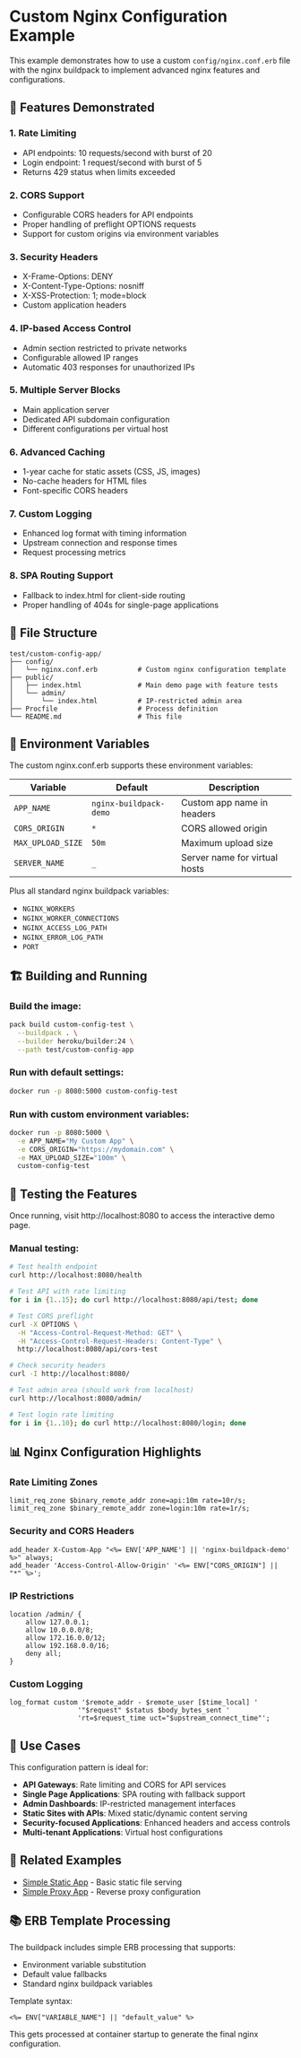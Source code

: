 # Custom Nginx Configuration Example

This example demonstrates how to use a custom `config/nginx.conf.erb` file with the nginx buildpack to implement advanced nginx features and configurations.

## 🚀 Features Demonstrated

### 1. **Rate Limiting**
- API endpoints: 10 requests/second with burst of 20
- Login endpoint: 1 request/second with burst of 5
- Returns 429 status when limits exceeded

### 2. **CORS Support**
- Configurable CORS headers for API endpoints
- Proper handling of preflight OPTIONS requests
- Support for custom origins via environment variables

### 3. **Security Headers**
- X-Frame-Options: DENY
- X-Content-Type-Options: nosniff
- X-XSS-Protection: 1; mode=block
- Custom application headers

### 4. **IP-based Access Control**
- Admin section restricted to private networks
- Configurable allowed IP ranges
- Automatic 403 responses for unauthorized IPs

### 5. **Multiple Server Blocks**
- Main application server
- Dedicated API subdomain configuration
- Different configurations per virtual host

### 6. **Advanced Caching**
- 1-year cache for static assets (CSS, JS, images)
- No-cache headers for HTML files
- Font-specific CORS headers

### 7. **Custom Logging**
- Enhanced log format with timing information
- Upstream connection and response times
- Request processing metrics

### 8. **SPA Routing Support**
- Fallback to index.html for client-side routing
- Proper handling of 404s for single-page applications

## 📁 File Structure

```
test/custom-config-app/
├── config/
│   └── nginx.conf.erb          # Custom nginx configuration template
├── public/
│   ├── index.html              # Main demo page with feature tests
│   └── admin/
│       └── index.html          # IP-restricted admin area
├── Procfile                    # Process definition
└── README.md                   # This file
```

## 🔧 Environment Variables

The custom nginx.conf.erb supports these environment variables:

| Variable | Default | Description |
|----------|---------|-------------|
| `APP_NAME` | `nginx-buildpack-demo` | Custom app name in headers |
| `CORS_ORIGIN` | `*` | CORS allowed origin |
| `MAX_UPLOAD_SIZE` | `50m` | Maximum upload size |
| `SERVER_NAME` | `_` | Server name for virtual hosts |

Plus all standard nginx buildpack variables:
- `NGINX_WORKERS`
- `NGINX_WORKER_CONNECTIONS`
- `NGINX_ACCESS_LOG_PATH`
- `NGINX_ERROR_LOG_PATH`
- `PORT`

## 🏗️ Building and Running

### Build the image:
```bash
pack build custom-config-test \
  --buildpack . \
  --builder heroku/builder:24 \
  --path test/custom-config-app
```

### Run with default settings:
```bash
docker run -p 8080:5000 custom-config-test
```

### Run with custom environment variables:
```bash
docker run -p 8080:5000 \
  -e APP_NAME="My Custom App" \
  -e CORS_ORIGIN="https://mydomain.com" \
  -e MAX_UPLOAD_SIZE="100m" \
  custom-config-test
```

## 🧪 Testing the Features

Once running, visit http://localhost:8080 to access the interactive demo page.

### Manual testing:

```bash
# Test health endpoint
curl http://localhost:8080/health

# Test API with rate limiting
for i in {1..15}; do curl http://localhost:8080/api/test; done

# Test CORS preflight
curl -X OPTIONS \
  -H "Access-Control-Request-Method: GET" \
  -H "Access-Control-Request-Headers: Content-Type" \
  http://localhost:8080/api/cors-test

# Check security headers
curl -I http://localhost:8080/

# Test admin area (should work from localhost)
curl http://localhost:8080/admin/

# Test login rate limiting
for i in {1..10}; do curl http://localhost:8080/login; done
```

## 📊 Nginx Configuration Highlights

### Rate Limiting Zones
```nginx
limit_req_zone $binary_remote_addr zone=api:10m rate=10r/s;
limit_req_zone $binary_remote_addr zone=login:10m rate=1r/s;
```

### Security and CORS Headers
```nginx
add_header X-Custom-App "<%= ENV['APP_NAME'] || 'nginx-buildpack-demo' %>" always;
add_header 'Access-Control-Allow-Origin' '<%= ENV["CORS_ORIGIN"] || "*" %>';
```

### IP Restrictions
```nginx
location /admin/ {
    allow 127.0.0.1;
    allow 10.0.0.0/8;
    allow 172.16.0.0/12;
    allow 192.168.0.0/16;
    deny all;
}
```

### Custom Logging
```nginx
log_format custom '$remote_addr - $remote_user [$time_local] '
                 '"$request" $status $body_bytes_sent '
                 'rt=$request_time uct="$upstream_connect_time"';
```

## 🎯 Use Cases

This configuration pattern is ideal for:

- **API Gateways**: Rate limiting and CORS for API services
- **Single Page Applications**: SPA routing with fallback support
- **Admin Dashboards**: IP-restricted management interfaces
- **Static Sites with APIs**: Mixed static/dynamic content serving
- **Security-focused Applications**: Enhanced headers and access controls
- **Multi-tenant Applications**: Virtual host configurations

## 🔗 Related Examples

- [Simple Static App](../simple-static-app/) - Basic static file serving
- [Simple Proxy App](../simple-proxy-app/) - Reverse proxy configuration

## 📚 ERB Template Processing

The buildpack includes simple ERB processing that supports:
- Environment variable substitution
- Default value fallbacks
- Standard nginx buildpack variables

Template syntax:
```erb
<%= ENV["VARIABLE_NAME"] || "default_value" %>
```

This gets processed at container startup to generate the final nginx configuration.